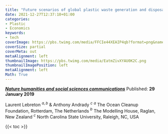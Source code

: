 ```yaml
---
title: "Future scenarios of global plastic waste generation and disposal"
date: 2021-12-27T12:37:10+01:00
categories:
- Plastic
- Economics
keywords:
- tech
coverImage: https://pbs.twimg.com/media/FFCIe44XEAIP4qb?format=png&name=4096x4096
coverSize: partial
coverMeta: out
metaAlignment: left
thumbnailImage: https://pbs.twimg.com/media/EatmZivXYAU0K2C.png
thumbnailImagePosition: left
metaAlignment: left
Math: True
---
```

[***Nature humanities and social sciences communications***](https://www.nature.com/articles/s41599-018-0212-7#Sec2)
Published: **29 January 2019**
<!--more-->
Laurent Lebreton $^{a,b}$  & Anthony Andrady $^c$
$^a$ The Ocean Cleanup Foundation, Rotterdam, The Netherlands
$^b$ The Modelling House, Raglan, New Zealand
$^c$ North Carolina State University, Raleigh, NC, USA

{{< toc >}}
